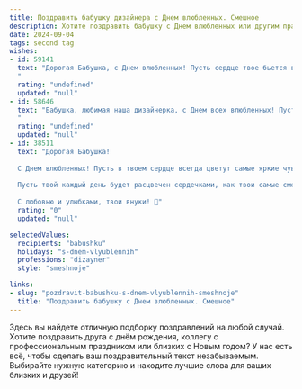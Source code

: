 ```yaml
---
title: Поздравить бабушку дизайнера с Днем влюбленных. Смешное
description: Хотите поздравить бабушку с Днем влюбленных или другим праздником? Наш ИИ создаст незабываемое поздравление, а вы обязательно выделитесь среди других.  
date: 2024-09-04
tags: second tag
wishes:
- id: 59141
  text: "Дорогая Бабушка, с Днем влюбленных! Пусть сердце твое бьется в ритме вдохновения, а новые идеи льются рекой, как будто сама Афродита вдохнула в тебя творческую искру!  Надеюсь, твой дизайн-проект \"Внук/Внучка + Бабушка = Любовь\" будет самым успешным! 😜
  "
  rating: "undefined"
  updated: "null"
- id: 58646
  text: "Бабушка, любимая наша дизайнерка, с Днем всех влюбленных! Пусть твоя жизнь будет яркой, как палитра, насыщенной, как коллаж, и полной любви, как самая романтическая открытка! ❤️
  "
  rating: "undefined"
  updated: "null"
- id: 38511
  text: "Дорогая Бабушка!
  
  С Днем влюбленных! Пусть в твоем сердце всегда цветут самые яркие чувства, как в лучших дизайнах! Ты у нас – не просто бабушка, а настоящий дизайнер любви: твои советы всегда по стилю, а обаяние – в любой моде на вес золота!
  
  Пусть твой каждый день будет расцвечен сердечками, как твои самые смелые проекты, а вдохновение будет бить ключом, будто ты только что получила новый акварельный набор! Желаю, чтобы у тебя всегда был запас «ярких оттенков» для счастья и море любящих людей вокруг!
  
  С любовью и улыбками, твои внуки! 💖"
  rating: "0"
  updated: "null"

selectedValues:
  recipients: "babushku"
  holidays: "s-dnem-vlyublennih"
  professions: "dizayner"
  style: "smeshnoje"

links:
- slug: "pozdravit-babushku-s-dnem-vlyublennih-smeshnoje"
  title: "Поздравить бабушку с Днем влюбленных. Смешное"
---
```


Здесь вы найдете отличную подборку поздравлений на любой случай. 
Хотите поздравить друга с днём рождения, коллегу с профессиональным праздником или близких с Новым годом? У нас есть всё, чтобы сделать ваш поздравительный текст незабываемым. Выбирайте нужную категорию и находите лучшие слова для ваших близких и друзей!
